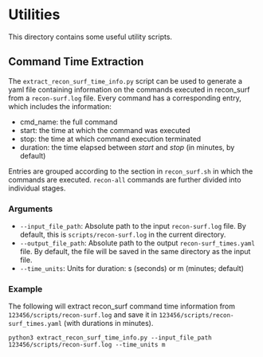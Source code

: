 # Utilities

This directory contains some useful utility scripts.

## Command Time Extraction

The `extract_recon_surf_time_info.py` script can be used to generate a yaml file containing information on the commands executed in recon_surf from a `recon-surf.log` file.
Every command has a corresponding entry, which includes the information:
* cmd_name: the full command
* start: the time at which the command was executed
* stop: the time at which command execution terminated
* duration: the time elapsed between *start* and *stop* (in minutes, by default)

Entries are grouped according to the section in `recon_surf.sh` in which the commands are executed.
`recon-all` commands are further divided into individual stages.

### Arguments
* `--input_file_path`: Absolute path to the input `recon-surf.log` file. By default, this is `scripts/recon-surf.log` in the current directory.
* `--output_file_path`: Absolute path to the output `recon-surf_times.yaml` file. By default, the file will be saved in the same directory as the input file.
* `--time_units`: Units for duration: s (seconds) or m (minutes; default)

### Example

The following will extract recon_surf command time information from `123456/scripts/recon-surf.log` and save it in `123456/scripts/recon-surf_times.yaml` (with durations in minutes).

```
python3 extract_recon_surf_time_info.py --input_file_path 123456/scripts/recon-surf.log --time_units m
```

